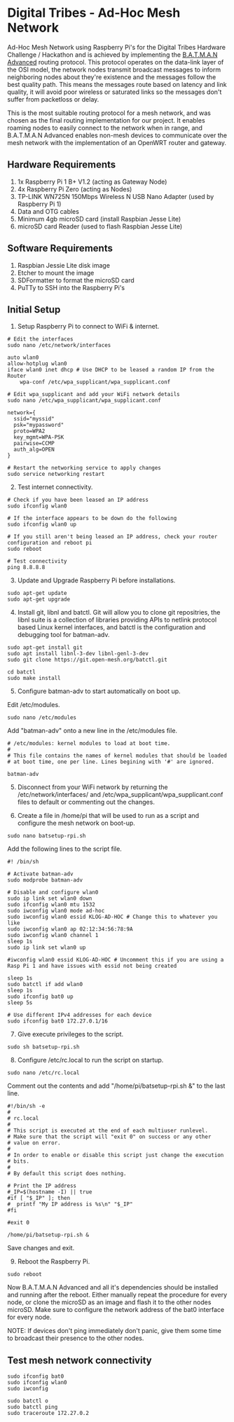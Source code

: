 # Digital Tribes - Ad-Hoc Mesh Network
Ad-Hoc Mesh Network using Raspberry Pi's for the Digital Tribes Hardware Challenge / Hackathon and is achieved by implementing the [B.A.T.M.A.N Advanced](https://www.open-mesh.org/projects/batman-adv/wiki/Wiki) routing protocol. This protocol operates on the data-link layer of the OSI model, the network nodes transmit broadcast messages to inform neighboring nodes about they're existence and the messages follow the best quality path. This means the messages route based on latency and link quality, it will avoid poor wireless or saturated links so the messages don't suffer from packetloss or delay.

This is the most suitable routing protocol for a mesh network, and was chosen as the final routing implementation for our project. It enables roaming nodes to easily connect to the network when in range, and B.A.T.M.A.N Advanced enables non-mesh devices to communicate over the mesh network with the implementation of an OpenWRT router and gateway.

## Hardware Requirements

1. 1x Raspberry Pi 1 B+ V1.2 (acting as Gateway Node)
2. 4x Raspberry Pi Zero (acting as Nodes)
3. TP-LINK WN725N 150Mbps Wireless N USB Nano Adapter (used by Raspberry Pi 1)
4. Data and OTG cables
5. Minimum 4gb microSD card (install Raspbian Jesse Lite)
6. microSD card Reader (used to flash Raspbian Jesse Lite)

## Software Requirements

1. Raspbian Jessie Lite disk image
2. Etcher to mount the image
3. SDFormatter to format the microSD card
4. PuTTy to SSH into the Raspberry Pi's

## Initial Setup
1. Setup Raspberry Pi to connect to WiFi & internet.
```
# Edit the interfaces
sudo nano /etc/network/interfaces

auto wlan0
allow-hotplug wlan0
iface wlan0 inet dhcp # Use DHCP to be leased a random IP from the Router
    wpa-conf /etc/wpa_supplicant/wpa_supplicant.conf

# Edit wpa_supplicant and add your WiFi network details
sudo nano /etc/wpa_supplicant/wpa_supplicant.conf

network={
  ssid="myssid"
  psk="mypassword"
  proto=WPA2
  key_mgmt=WPA-PSK
  pairwise=CCMP
  auth_alg=OPEN
}

# Restart the networking service to apply changes
sudo service networking restart
```

2. Test internet connectivity.
```
# Check if you have been leased an IP address
sudo ifconfig wlan0

# If the interface appears to be down do the following
sudo ifconfig wlan0 up

# If you still aren't being leased an IP address, check your router configuration and reboot pi
sudo reboot

# Test connectivity
ping 8.8.8.8
```

3. Update and Upgrade Raspberry Pi before installations.
```
sudo apt-get update
sudo apt-get upgrade
```

4. Install git, libnl and batctl. Git will allow you to clone git repositries, the libnl suite is a collection of libraries providing APIs to netlink protocol based Linux kernel interfaces, and batctl is the configuration and debugging tool for batman-adv.
```
sudo apt-get install git
sudo apt install libnl-3-dev libnl-genl-3-dev
sudo git clone https://git.open-mesh.org/batctl.git

cd batctl
sudo make install
```

5. Configure batman-adv to start automatically on boot up.

Edit /etc/modules.
```
sudo nano /etc/modules
```

Add "batman-adv" onto a new line in the /etc/modules file.
```
# /etc/modules: kernel modules to load at boot time.
#
# This file contains the names of kernel modules that should be loaded
# at boot time, one per line. Lines begining with '#' are ignored.

batman-adv
```

5. Disconnect from your WiFi network by returning the /etc/network/interfaces/ and /etc/wpa_supplicant/wpa_supplicant.conf files to default or commenting out the changes.

6. Create a file in /home/pi that will be used to run as a script and configure the mesh network on boot-up.
```
sudo nano batsetup-rpi.sh
```
Add the following lines to the script file.
```
#! /bin/sh

# Activate batman-adv
sudo modprobe batman-adv

# Disable and configure wlan0
sudo ip link set wlan0 down
sudo ifconfig wlan0 mtu 1532
sudo iwconfig wlan0 mode ad-hoc
sudo iwconfig wlan0 essid KLOG-AD-HOC # Change this to whatever you like
sudo iwconfig wlan0 ap 02:12:34:56:78:9A
sudo iwconfig wlan0 channel 1
sleep 1s
sudo ip link set wlan0 up

#iwconfig wlan0 essid KLOG-AD-HOC # Uncomment this if you are using a Rasp Pi 1 and have issues with essid not being created

sleep 1s
sudo batctl if add wlan0
sleep 1s
sudo ifconfig bat0 up
sleep 5s

# Use different IPv4 addresses for each device
sudo ifconfig bat0 172.27.0.1/16
```

7. Give execute privileges to the script.
```
sudo sh batsetup-rpi.sh
```

8. Configure /etc/rc.local to run the script on startup.
```
sudo nano /etc/rc.local
```
Comment out the contents and add "/home/pi/batsetup-rpi.sh &" to the last line.
```
#!/bin/sh -e
#
# rc.local
#
# This script is executed at the end of each multiuser runlevel.
# Make sure that the script will "exit 0" on success or any other
# value on error.
#
# In order to enable or disable this script just change the execution
# bits.
#
# By default this script does nothing.

# Print the IP address
#_IP=$(hostname -I) || true
#if [ "$_IP" ]; then
#  printf "My IP address is %s\n" "$_IP"
#fi

#exit 0

/home/pi/batsetup-rpi.sh &
```
Save changes and exit.

9. Reboot the Raspberry Pi.
```
sudo reboot
```

Now B.A.T.M.A.N Advanced and all it's dependencies should be installed and running after the reboot. Either manually repeat the procedure for every node, or clone the microSD as an image and flash it to the other nodes microSD. Make sure to configure the network address of the bat0 interface for every node.

NOTE: If devices don't ping immediately don't panic, give them some time to broadcast their presence to the other nodes.

## Test mesh network connectivity
```
sudo ifconfig bat0
sudo ifconfig wlan0
sudo iwconfig

sudo batctl o
sudo batctl ping 
sudo traceroute 172.27.0.2
```
